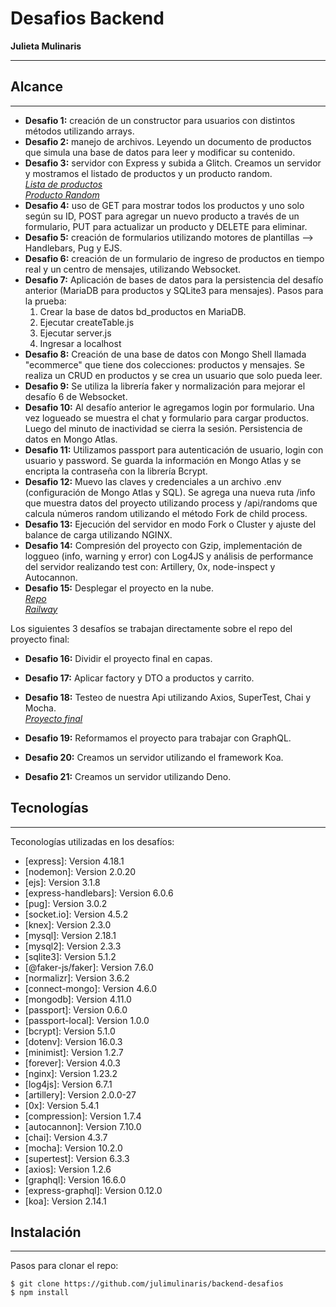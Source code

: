 # Desafios Backend
**Julieta Mulinaris**
***

## Alcance
***
* **Desafio 1:** creación de un constructor para usuarios con distintos métodos utilizando arrays.
* **Desafio 2:** manejo de archivos. Leyendo un documento de productos que simula una base de datos para leer y modificar su contenido.
* **Desafio 3:** servidor con Express y subida a Glitch. Creamos un servidor y mostramos el listado de productos y un producto random.<br>
*[Lista de productos](https://julietamulinaris-backend.glitch.me/productos)*<br>
*[Producto Random](https://julietamulinaris-backend.glitch.me/productoRandom)*
* **Desafio 4:** uso de GET para mostrar todos los productos y uno solo según su ID, POST para agregar un nuevo producto a través de un formulario, PUT para actualizar un producto y DELETE para eliminar.
* **Desafio 5:** creación de formularios utilizando motores de plantillas --> Handlebars, Pug y EJS.
* **Desafio 6:** creación de un formulario de ingreso de productos en tiempo real y un centro de mensajes, utilizando Websocket.
* **Desafio 7:** Aplicación de bases de datos para la persistencia del desafío anterior (MariaDB para productos y SQLite3 para mensajes). 
  Pasos para la prueba: 
  1. Crear la base de datos bd_productos en MariaDB.
  2. Ejecutar createTable.js
  3. Ejecutar server.js
  4. Ingresar a localhost
* **Desafio 8:** Creación de una base de datos con Mongo Shell llamada "ecommerce" que tiene dos colecciones: productos y mensajes. Se realiza un CRUD en productos y se crea un usuario que solo pueda leer.
* **Desafio 9:** Se utiliza la librería faker y normalización para mejorar el desafío 6 de Websocket.
* **Desafio 10:** Al desafío anterior le agregamos login por formulario. Una vez logueado se muestra el chat y formulario para cargar productos. Luego del minuto de inactividad se cierra la sesión. Persistencia de datos en Mongo Atlas.
* **Desafio 11:** Utilizamos passport para autenticación de usuario, login con usuario y password. Se guarda la información en Mongo Atlas y se encripta la contraseña con la librería Bcrypt.
* **Desafio 12:** Muevo las claves y credenciales a un archivo .env (configuración de Mongo Atlas y SQL). Se agrega una nueva ruta /info que muestra datos del proyecto utilizando process y /api/randoms que calcula números random utilizando el método Fork de child process. 
* **Desafio 13:** Ejecución del servidor en modo Fork o Cluster y ajuste del balance de carga utilizando NGINX.
* **Desafio 14:** Compresión del proyecto con Gzip, implementación de loggueo (info, warning y error) con Log4JS y análisis de performance del servidor realizando test con: Artillery, 0x, node-inspect y Autocannon.
* **Desafio 15:** Desplegar el proyecto en la nube. <br>
  *[Repo](https://github.com/julimulinaris/desafio15-backend)*<br>
  *[Railway](https://desafio15-backend-production.up.railway.app/login)*

Los siguientes 3 desafíos se trabajan directamente sobre el repo del proyecto final: <br>
* **Desafio 16:** Dividir el proyecto final en capas.
* **Desafio 17:** Aplicar factory y DTO a productos y carrito.
* **Desafio 18:** Testeo de nuestra Api utilizando Axios, SuperTest, Chai y Mocha. <br>
  *[Proyecto final](https://github.com/julimulinaris/final-backend)*

* **Desafio 19:** Reformamos el proyecto para trabajar con GraphQL.
* **Desafio 20:** Creamos un servidor utilizando el framework Koa.
* **Desafio 21:** Creamos un servidor utilizando Deno.


## Tecnologías
***
Teconologías utilizadas en los desafíos:
* [express]: Version 4.18.1
* [nodemon]: Version 2.0.20
* [ejs]: Version 3.1.8
* [express-handlebars]: Version 6.0.6
* [pug]: Version 3.0.2
* [socket.io]: Version 4.5.2
* [knex]: Version 2.3.0
* [mysql]: Version 2.18.1
* [mysql2]: Version 2.3.3
* [sqlite3]: Version 5.1.2
* [@faker-js/faker]: Version 7.6.0
* [normalizr]: Version 3.6.2
* [connect-mongo]: Version 4.6.0
* [mongodb]: Version 4.11.0
* [passport]: Version 0.6.0
* [passport-local]: Version 1.0.0
* [bcrypt]: Version 5.1.0
* [dotenv]: Version 16.0.3
* [minimist]: Version 1.2.7
* [forever]: Version 4.0.3
* [nginx]: Version 1.23.2
* [log4js]: Version 6.7.1
* [artillery]: Version 2.0.0-27
* [0x]: Version 5.4.1
* [compression]: Version 1.7.4
* [autocannon]: Version 7.10.0
* [chai]: Version 4.3.7
* [mocha]: Version 10.2.0
* [supertest]: Version 6.3.3
* [axios]: Version 1.2.6
* [graphql]: Version 16.6.0
* [express-graphql]: Version 0.12.0
* [koa]: Version 2.14.1

## Instalación
***
Pasos para clonar el repo:
```
$ git clone https://github.com/julimulinaris/backend-desafios
$ npm install
```